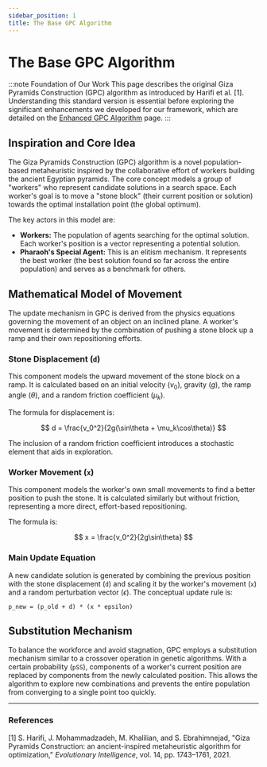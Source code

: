 ```yaml
---
sidebar_position: 1
title: The Base GPC Algorithm
---
```


# The Base GPC Algorithm

:::note Foundation of Our Work
This page describes the original Giza Pyramids Construction (GPC) algorithm as introduced by Harifi et al. [1]. Understanding this standard version is essential before exploring the significant enhancements we developed for our framework, which are detailed on the [Enhanced GPC Algorithm](./3-enhanced-gpc-algorithm.md) page.
:::

## Inspiration and Core Idea

The Giza Pyramids Construction (GPC) algorithm is a novel population-based metaheuristic inspired by the collaborative effort of workers building the ancient Egyptian pyramids. The core concept models a group of "workers" who represent candidate solutions in a search space. Each worker's goal is to move a "stone block" (their current position or solution) towards the optimal installation point (the global optimum).

The key actors in this model are:

- **Workers:** The population of agents searching for the optimal solution. Each worker's position is a vector representing a potential solution.
- **Pharaoh's Special Agent:** This is an elitism mechanism. It represents the best worker (the best solution found so far across the entire population) and serves as a benchmark for others.

## Mathematical Model of Movement

The update mechanism in GPC is derived from the physics equations governing the movement of an object on an inclined plane. A worker's movement is determined by the combination of pushing a stone block up a ramp and their own repositioning efforts.

### Stone Displacement (`d`)

This component models the upward movement of the stone block on a ramp. It is calculated based on an initial velocity ($v_0$), gravity ($g$), the ramp angle ($\theta$), and a random friction coefficient ($\mu_k$).

The formula for displacement is:

$$
d = \frac{v_0^2}{2g(\sin\theta + \mu_k\cos\theta)}
$$

The inclusion of a random friction coefficient introduces a stochastic element that aids in exploration.

### Worker Movement (`x`)

This component models the worker's own small movements to find a better position to push the stone. It is calculated similarly but without friction, representing a more direct, effort-based repositioning.

The formula is:

$$
x = \frac{v_0^2}{2g\sin\theta}
$$

### Main Update Equation

A new candidate solution is generated by combining the previous position with the stone displacement (`d`) and scaling it by the worker's movement (`x`) and a random perturbation vector ($\epsilon$). The conceptual update rule is:

`p_new = (p_old + d) * (x * epsilon)`

## Substitution Mechanism

To balance the workforce and avoid stagnation, GPC employs a substitution mechanism similar to a crossover operation in genetic algorithms. With a certain probability (`pSS`), components of a worker's current position are replaced by components from the newly calculated position. This allows the algorithm to explore new combinations and prevents the entire population from converging to a single point too quickly.

---

### References

[1] S. Harifi, J. Mohammadzadeh, M. Khalilian, and S. Ebrahimnejad, "Giza Pyramids Construction: an ancient-inspired metaheuristic algorithm for optimization," _Evolutionary Intelligence_, vol. 14, pp. 1743–1761, 2021.
